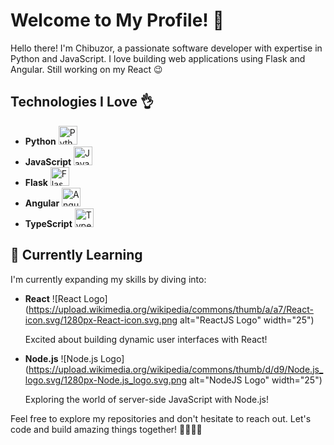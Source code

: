 

<!--

Here are some ideas to get you started:

- 🔭 I’m currently working on ...
- 🌱 I’m currently learning ...
- 👯 I’m looking to collaborate on ...
- 🤔 I’m looking for help with ...
- 💬 Ask me about ...
- 📫 How to reach me: ...
- 😄 Pronouns: ...
- ⚡ Fun fact: ...
-->


# Welcome to My Profile! 🚀

Hello there! I'm Chibuzor, a passionate software developer with expertise in Python and JavaScript. I love building web applications using Flask and Angular. Still working on my React 😉

## Technologies I Love 👌

- **Python** <img src="https://www.python.org/static/community_logos/python-logo.png" alt="Python Logo" width="30"/>
- **JavaScript** <img src="https://upload.wikimedia.org/wikipedia/commons/6/6a/JavaScript-logo.png" alt="JavaScript Logo" width="30"/>
- **Flask** <img src="https://flask.palletsprojects.com/en/2.1.x/_images/flask-logo.png" alt="Flask Logo" width="30"/>
- **Angular** <img src="https://angular.io/assets/images/logos/angular/angular.png" alt="Angular Logo" width="30"/>
- **TypeScript** <img src="https://seeklogo.com/images/T/typescript-logo-B29A3F462D-seeklogo.com.png" alt="TypeScript Logo" width="30"/>

<!--
## My Projects

- [Project 1](link-to-project1): A brief description of your project.
- [Project 2](link-to-project2): Another exciting project you've worked on.
-->

<!--
- Portfolio: [Your Portfolio](link-to-portfolio)
-->

## 🌱 Currently Learning 
I'm currently expanding my skills by diving into:

- **React** ![React Logo](https://upload.wikimedia.org/wikipedia/commons/thumb/a/a7/React-icon.svg/1280px-React-icon.svg.png alt="ReactJS Logo" width="25")
  
  Excited about building dynamic user interfaces with React!

- **Node.js** ![Node.js Logo](https://upload.wikimedia.org/wikipedia/commons/thumb/d/d9/Node.js_logo.svg/1280px-Node.js_logo.svg.png alt="NodeJS Logo" width="25")
  
  Exploring the world of server-side JavaScript with Node.js!

Feel free to explore my repositories and don't hesitate to reach out. Let's code and build amazing things together! 👩‍💻👨‍💻








